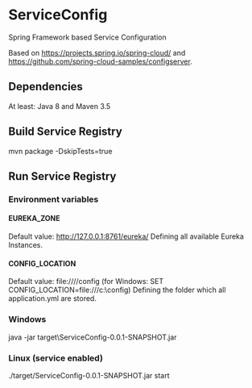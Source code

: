 # ServiceConfig
Spring Framework based Service Configuration

Based on https://projects.spring.io/spring-cloud/ and https://github.com/spring-cloud-samples/configserver.

## Dependencies
At least: Java 8 and Maven 3.5

## Build Service Registry
mvn package -DskipTests=true

## Run Service Registry
### Environment variables
#### EUREKA_ZONE 
Default value: http://127.0.0.1:8761/eureka/
Defining all available Eureka Instances.
#### CONFIG_LOCATION
Default value: file:////config (for Windows: SET CONFIG_LOCATION=file:///c:\config)
Defining the folder which all application.yml are stored.

### Windows
java -jar target\ServiceConfig-0.0.1-SNAPSHOT.jar

### Linux (service enabled)
./target/ServiceConfig-0.0.1-SNAPSHOT.jar start
